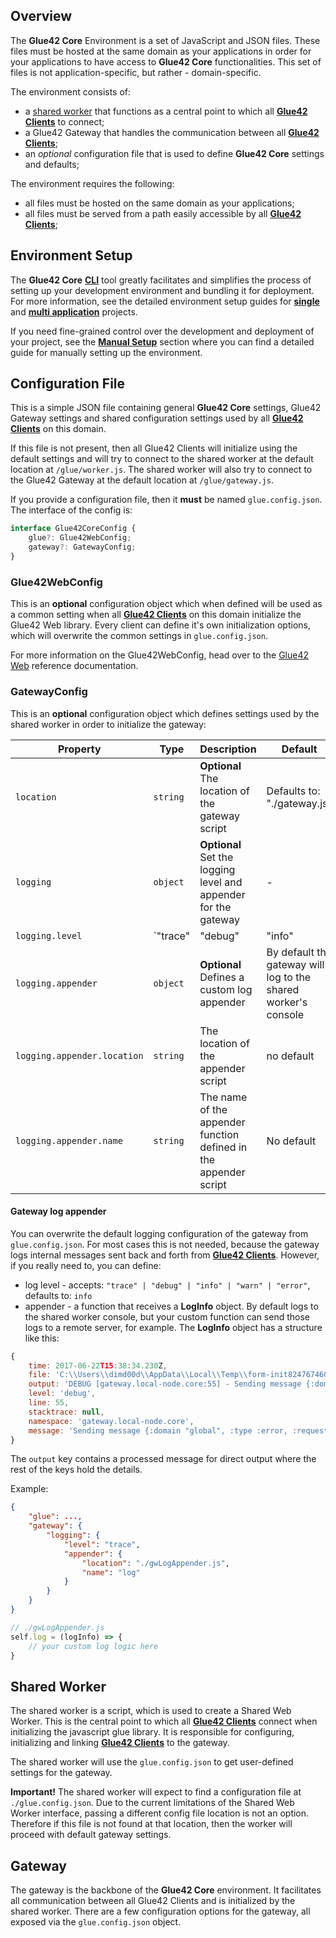 ## Overview

The **Glue42 Core** Environment is a set of JavaScript and JSON files. These files must be hosted at the same domain as your applications in order for your applications to have access to **Glue42 Core** functionalities. This set of files is not application-specific, but rather - domain-specific.

The environment consists of:

- a [shared worker](https://developer.mozilla.org/en-US/docs/Web/API/SharedWorker) that functions as a central point to which all [**Glue42 Clients**](../glue42-client/index.html) to connect;
- a Glue42 Gateway that handles the communication between all [**Glue42 Clients**](../glue42-client/index.html);
- an *optional* configuration file that is used to define **Glue42 Core** settings and defaults;

The environment requires the following:

- all files must be hosted on the same domain as your applications;
- all files must be served from a path easily accessible by all [**Glue42 Clients**](../glue42-client/index.html);

## Environment Setup

The **Glue42 Core** [**CLI**](../cli/index.html) tool greatly facilitates and simplifies the process of setting up your development environment and bundling it for deployment. For more information, see the detailed environment setup guides for [**single**](../../../getting-started/setting-environment/single-application/index.html) and [**multi application**](../../../getting-started/setting-environment/multiple-applications/index.html) projects.

If you need fine-grained control over the development and deployment of your project, see the [**Manual Setup**](../../../getting-started/setting-environment/manual/index.html) section where you can find a detailed guide for manually setting up the environment.

## Configuration File

This is a simple JSON file containing general **Glue42 Core** settings, Glue42 Gateway settings and shared configuration settings used by all [**Glue42 Clients**](../glue42-client/index.html) on this domain.

If this file is not present, then all Glue42 Clients will initialize using the default settings and will try to connect to the shared worker at the default location at `/glue/worker.js`. The shared worker will also try to connect to the Glue42 Gateway at the default location at `/glue/gateway.js`.

If you provide a configuration file, then it **must** be named `glue.config.json`. The interface of the config is:

```javascript
interface Glue42CoreConfig {
    glue?: Glue42WebConfig;
    gateway?: GatewayConfig;
}
```

### Glue42WebConfig

This is an **optional** configuration object which when defined will be used as a common setting when all [**Glue42 Clients**](../glue42-client/index.html) on this domain initialize the Glue42 Web library. Every client can define it's own initialization options, which will overwrite the common settings in `glue.config.json`.

For more information on the Glue42WebConfig, head over to the [Glue42 Web](../../../../reference/core/latest/glue42%20web/index.html) reference documentation.

### GatewayConfig

This is an **optional** configuration object which defines settings used by the shared worker in order to initialize the gateway:

|Property|Type|Description|Default|
|--------|----|-----------|-------|
|`location`|`string`|**Optional** The location of the gateway script | Defaults to: "./gateway.js" |
|`logging`|`object`|**Optional** Set the logging level and appender for the gateway | -|
|`logging.level`|`"trace" | "debug" | "info" | "warn" | "error"`|**Optional** Defines the log level | Defaults to: `"info"` |
|`logging.appender`|`object`|**Optional** Defines a custom log appender | By default the gateway will log to the shared worker's console |
|`logging.appender.location`|`string`| The location of the appender script | no default |
|`logging.appender.name`|`string`| The name of the appender function defined in the appender script | No default |


#### Gateway log appender

You can overwrite the default logging configuration of the gateway from `glue.config.json`. For most cases this is not needed, because the gateway logs internal messages sent back and forth from [**Glue42 Clients**](../glue42-client/index.html). However, if you really need to, you can define:
- log level - accepts: `"trace" | "debug" | "info" | "warn" | "error"`, defaults to: `info`
- appender - a function that receives a **LogInfo** object. By default logs to the shared worker console, but your custom function can send those logs to a remote server, for example. The **LogInfo** object has a structure like this:

```javascript
{
    time: 2017-06-22T15:38:34.230Z,
    file: 'C:\\Users\\dimd00d\\AppData\\Local\\Temp\\form-init8247674603237706851.clj',
    output: 'DEBUG [gateway.local-node.core:55] - Sending message {:domain "global", :type :error, :request_id nil, :peer_id nil, :reason_uri "global.errors.authentication.failure", :reason "Unknown authentication method "} to local peer',
    level: 'debug',
    line: 55,
    stacktrace: null,
    namespace: 'gateway.local-node.core',
    message: 'Sending message {:domain "global", :type :error, :request_id nil, :peer_id nil, :reason_uri "global.errors.authentication.failure", :reason "Unknown authentication method "} to local peer'
}
```
The `output` key contains a processed message for direct output where the rest of the keys hold the details.

Example:

```json
{
    "glue": ...,
    "gateway": {
        "logging": {
            "level": "trace",
            "appender": {
                "location": "./gwLogAppender.js",
                "name": "log"
            }
        }
    }
}
```

```javascript
// ./gwLogAppender.js
self.log = (logInfo) => {
    // your custom log logic here
}
```

## Shared Worker

The shared worker is a script, which is used to create a Shared Web Worker. This is the central point to which all [**Glue42 Clients**](../glue42-client/index.html) connect when initializing the javascript glue library. It is responsible for configuring, initializing and linking [**Glue42 Clients**](../glue42-client/index.html) to the gateway.

The shared worker will use the `glue.config.json` to get user-defined settings for the gateway.

**Important!** The shared worker will expect to find a configuration file at `./glue.config.json`. Due to the current limitations of the Shared Web Worker interface, passing a different config file location is not an option. Therefore if this file is not found at that location, then the worker will proceed with default gateway settings.


## Gateway

The gateway is the backbone of the **Glue42 Core** environment. It facilitates all communication between all Glue42 Clients and is initialized by the shared worker. There are a few configuration options for the gateway, all exposed via the `glue.config.json` object.
